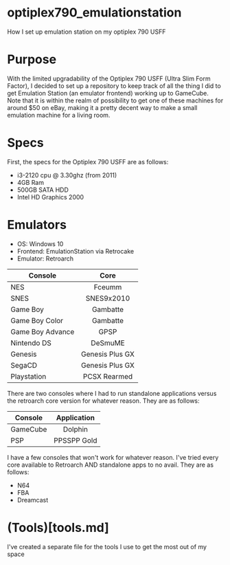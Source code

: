 # optiplex790_emulationstation
How I set up emulation station on my optiplex 790 USFF

# Purpose
With the limited upgradability of the Optiplex 790 USFF (Ultra Slim Form Factor), I decided to set up a repository to keep track of all the thing I did to get Emulation Station (an emulator frontend) working up to GameCube. Note that it is within the realm of possibility to get one of these machines for around $50 on eBay, making it a pretty decent way to make a small emulation machine for a living room.

# Specs
First, the specs for the Optiplex 790 USFF are as follows:
* i3-2120 cpu @ 3.30ghz (from 2011)
* 4GB Ram
* 500GB SATA HDD
* Intel HD Graphics 2000

# Emulators
* OS: Windows 10
* Frontend: EmulationStation via Retrocake
* Emulator: Retroarch

| Console       | Core          |
| ------------- |:-------------:|
| NES           | Fceumm        |
| SNES          | SNES9x2010    |
| Game Boy      | Gambatte      |
| Game Boy Color| Gambatte      |
| Game Boy Advance| GPSP        |
| Nintendo DS   | DeSmuME       |
| Genesis       | Genesis Plus GX|
| SegaCD        | Genesis Plus GX|
| Playstation   | PCSX Rearmed  |

There are two consoles where I had to run standalone applications versus the retroarch core version for whatever reason. They are as follows:

| Console      | Application   |
| -------------|:-------------:|
| GameCube     | Dolphin       |
| PSP          | PPSSPP Gold   |

I have a few consoles that won't work for whatever reason. I've tried every core available to Retroarch AND standalone apps to no avail. They are as follows:
* N64
* FBA
* Dreamcast

# (Tools)[tools.md]
I've created a separate file for the tools I use to get the most out of my space
